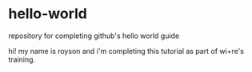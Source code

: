 # hello-world
repository for completing github's hello world guide

hi! my name is royson and i'm completing this tutorial as part of wi+re's training.
